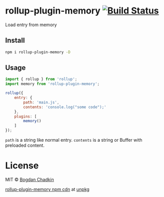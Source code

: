 # rollup-plugin-memory [![Build Status][ci-img]][ci]

[ci-img]:  https://travis-ci.org/TrySound/rollup-plugin-memory.svg
[ci]:      https://travis-ci.org/TrySound/rollup-plugin-memory

Load entry from memory

## Install

```sh
npm i rollup-plugin-memory -D
```

## Usage

```js
import { rollup } from 'rollup';
import memory from 'rollup-plugin-memory';

rollup({
    entry: {
        path: 'main.js',
        contents: 'console.log("some code");'
    },
    plugins: [
        memory()
    ]
});
```

`path` is a string like normal entry. `contents` is a string or Buffer with preloaded content.

# License

MIT © [Bogdan Chadkin](mailto:trysound@yandex.ru)


[rollup-plugin-memory npm cdn](https://unpkg.org/pkg/rollup-plugin-memory/) at [unpkg](https://unpkg.org/)
